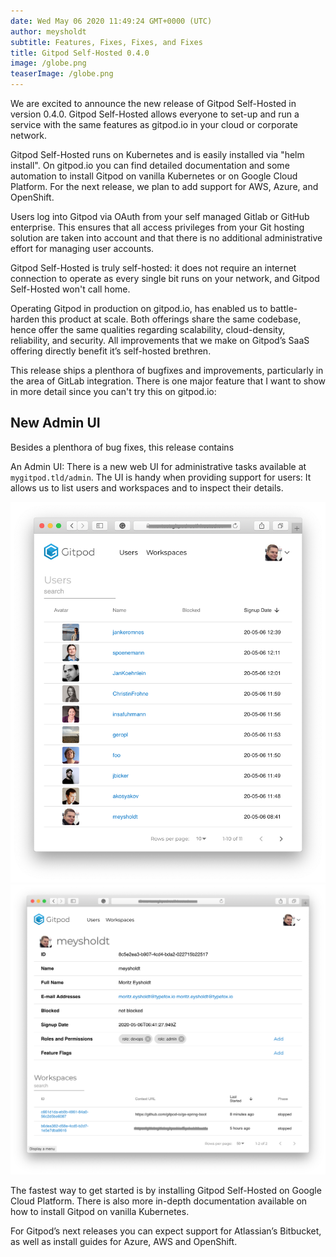 ```yaml
---
date: Wed May 06 2020 11:49:24 GMT+0000 (UTC)
author: meysholdt
subtitle: Features, Fixes, Fixes, and Fixes
title: Gitpod Self-Hosted 0.4.0
image: /globe.png
teaserImage: /globe.png
---
```

We are excited to announce the new release of Gitpod Self-Hosted in version 0.4.0. Gitpod Self-Hosted allows everyone to set-up and run  a service with the same features as gitpod.io in your cloud or corporate network. 

Gitpod Self-Hosted runs on Kubernetes and is easily installed via "helm install". On gitpod.io you can find detailed documentation and some automation to install Gitpod on vanilla Kubernetes or on Google Cloud Platform. For the next release, we plan to add support for AWS, Azure, and OpenShift.

Users log into Gitpod via OAuth from your self managed Gitlab or GitHub enterprise. This ensures that all access privileges from your Git hosting solution are taken into account and that there is no additional administrative effort for managing user accounts.

Gitpod Self-Hosted is truly self-hosted: it does not require an internet connection to operate as every single bit runs on your network, and Gitpod Self-Hosted won't call home.

Operating Gitpod in production on gitpod.io, has enabled us to battle-harden this product at scale. Both offerings share the same codebase, hence offer the same qualities regarding scalability, cloud-density, reliability, and security. All improvements that we make on Gitpod’s SaaS offering directly benefit it’s self-hosted brethren.

This release ships a plenthora of bugfixes and improvements, particularly in the area of GitLab integration. 
There is one major feature that I want to show in more detail since you can't try this on gitpod.io:

## New Admin UI

Besides a plenthora of bug fixes, this release contains 

An Admin UI: There is a new web UI for administrative tasks available at `mygitpod.tld/admin`. The UI is handy when providing support for users: It allows us to list users and workspaces and to inspect their details.

![Homebrew in Gitpod screenshot](./self-hosted-0.4.0/sh-userlist2.png)
![Homebrew in Gitpod screenshot](./self-hosted-0.4.0/sh-userdetails2.png)

The fastest way to get started is by installing Gitpod Self-Hosted on Google Cloud Platform. There is also more in-depth documentation available on how to install Gitpod on vanilla Kubernetes.

For Gitpod’s next releases you can expect support for Atlassian’s Bitbucket, as well as install guides for Azure, AWS and OpenShift.
